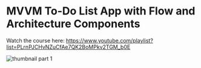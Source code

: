 # MVVM To-Do List App with Flow and Architecture Components

Watch the course here: https://www.youtube.com/playlist?list=PLrnPJCHvNZuCfAe7QK2BoMPkv2TGM_b0E

![thumbnail part 1](https://user-images.githubusercontent.com/52977034/116892669-5afefc80-ac30-11eb-9710-7a927427f02f.png)
